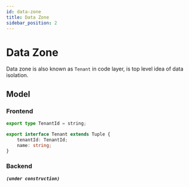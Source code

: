 ```yaml
---
id: data-zone  
title: Data Zone  
sidebar_position: 2
---
```


# Data Zone
Data zone is also known as `Tenant` in code layer, is top level idea of data isolation.

## Model
### Frontend
```typescript title="watchmen-web-client/src/services/data/tuples/tenant-types.ts"
export type TenantId = string;

export interface Tenant extends Tuple {
	tenantId: TenantId;
	name: string;
}
```

### Backend
**_`(under construction)`_**